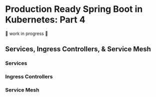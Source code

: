 # Production Ready Spring Boot in Kubernetes: Part 4

:construction: work in progress :construction:

## Services, Ingress Controllers, & Service Mesh

### Services

### Ingress Controllers

### Service Mesh
